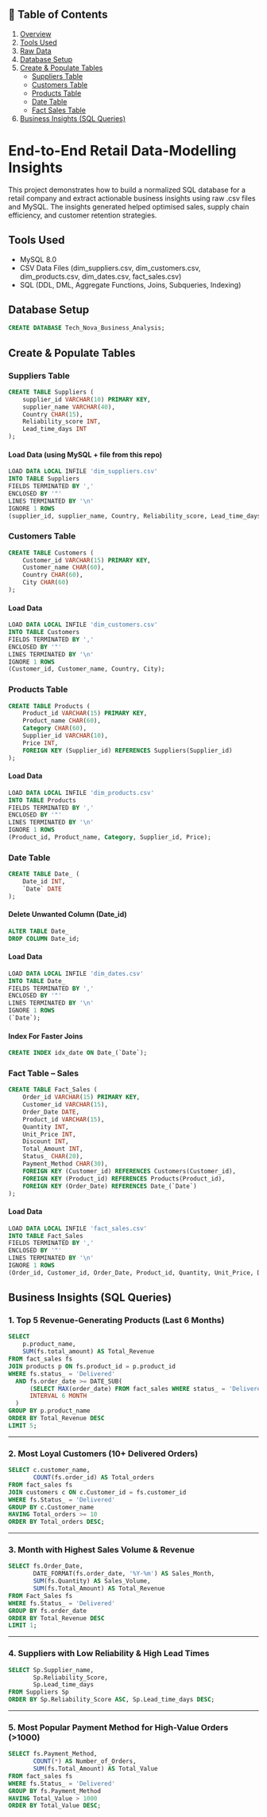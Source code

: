 ## 📑 Table of Contents

1. [Overview](#overview)  
2. [Tools Used](#tools-used)  
3. [Raw Data](#raw-data)  
4. [Database Setup](#database-setup)  
5. [Create & Populate Tables](#create--populate-tables)  
   - [Suppliers Table](#suppliers-table)  
   - [Customers Table](#customers-table)  
   - [Products Table](#products-table)  
   - [Date Table](#date-table)  
   - [Fact Sales Table](#fact-sales-table)  
7. [Business Insights (SQL Queries)](#business-insights-sql-queries)  


# End-to-End Retail Data-Modelling Insights
This project demonstrates how to build a normalized SQL database for a retail company and extract actionable business insights using raw .csv files and MySQL. The insights generated helped optimised sales, supply chain efficiency, and customer retention strategies.

## Tools Used
 * MySQL 8.0
 * CSV Data Files (dim_suppliers.csv, dim_customers.csv, dim_products.csv, dim_dates.csv, fact_sales.csv)
 * SQL (DDL, DML, Aggregate Functions, Joins, Subqueries, Indexing)

## Database Setup
 ```sql
CREATE DATABASE Tech_Nova_Business_Analysis;
```


## Create & Populate Tables

### Suppliers Table 
```sql
CREATE TABLE Suppliers (
    supplier_id VARCHAR(10) PRIMARY KEY,
    supplier_name VARCHAR(40),
    Country CHAR(15),
    Reliability_score INT,
    Lead_time_days INT
);
```

#### Load Data (using MySQL + file from this repo)
```sql
LOAD DATA LOCAL INFILE 'dim_suppliers.csv'
INTO TABLE Suppliers
FIELDS TERMINATED BY ',' 
ENCLOSED BY '"'
LINES TERMINATED BY '\n'
IGNORE 1 ROWS
(supplier_id, supplier_name, Country, Reliability_score, Lead_time_days);
```

###  Customers Table
```sql
CREATE TABLE Customers (
    Customer_id VARCHAR(15) PRIMARY KEY,
    Customer_name CHAR(60),
    Country CHAR(60),
    City CHAR(60)
);
```

#### Load Data 
```sql
LOAD DATA LOCAL INFILE 'dim_customers.csv'
INTO TABLE Customers
FIELDS TERMINATED BY ',' 
ENCLOSED BY '"'
LINES TERMINATED BY '\n'
IGNORE 1 ROWS
(Customer_id, Customer_name, Country, City);
```

### Products Table
```sql
CREATE TABLE Products (
    Product_id VARCHAR(15) PRIMARY KEY,
    Product_name CHAR(60),
    Category CHAR(60),
    Supplier_id VARCHAR(10),
    Price INT,
    FOREIGN KEY (Supplier_id) REFERENCES Suppliers(Supplier_id)
);
```

#### Load Data
```sql
LOAD DATA LOCAL INFILE 'dim_products.csv'
INTO TABLE Products
FIELDS TERMINATED BY ',' 
ENCLOSED BY '"'
LINES TERMINATED BY '\n'
IGNORE 1 ROWS
(Product_id, Product_name, Category, Supplier_id, Price);
```


### Date Table
```sql
CREATE TABLE Date_ (
    Date_id INT,
    `Date` DATE
);
```
#### Delete Unwanted Column (Date_id)
```sql
ALTER TABLE Date_
DROP COLUMN Date_id;
```


#### Load Data
```sql
LOAD DATA LOCAL INFILE 'dim_dates.csv'
INTO TABLE Date_
FIELDS TERMINATED BY ',' 
ENCLOSED BY '"'
LINES TERMINATED BY '\n'
IGNORE 1 ROWS
(`Date`);
```


#### Index For Faster Joins
```sql
CREATE INDEX idx_date ON Date_(`Date`);
```


### Fact Table – Sales
```sql
CREATE TABLE Fact_Sales (
    Order_id VARCHAR(15) PRIMARY KEY,
    Customer_id VARCHAR(15),
    Order_Date DATE,
    Product_id VARCHAR(15),
    Quantity INT,
    Unit_Price INT,
    Discount INT,
    Total_Amount INT,
    Status_ CHAR(20),
    Payment_Method CHAR(30),
    FOREIGN KEY (Customer_id) REFERENCES Customers(Customer_id),
    FOREIGN KEY (Product_id) REFERENCES Products(Product_id),
    FOREIGN KEY (Order_Date) REFERENCES Date_(`Date`)
);
```

#### Load Data 
```sql
LOAD DATA LOCAL INFILE 'fact_sales.csv'
INTO TABLE Fact_Sales
FIELDS TERMINATED BY ',' 
ENCLOSED BY '"'
LINES TERMINATED BY '\n'
IGNORE 1 ROWS
(Order_id, Customer_id, Order_Date, Product_id, Quantity, Unit_Price, Discount, Total_Amount, Status_, Payment_Method);
```


## Business Insights (SQL Queries)

### 1. Top 5 Revenue-Generating Products (Last 6 Months)

```sql
SELECT
    p.product_name,
    SUM(fs.total_amount) AS Total_Revenue
FROM fact_sales fs
JOIN products p ON fs.product_id = p.product_id
WHERE fs.status_ = 'Delivered'
  AND fs.order_date >= DATE_SUB(
      (SELECT MAX(order_date) FROM fact_sales WHERE status_ = 'Delivered'), 
      INTERVAL 6 MONTH
  )
GROUP BY p.product_name
ORDER BY Total_Revenue DESC
LIMIT 5;
```

---

### 2. Most Loyal Customers (10+ Delivered Orders)

```sql
SELECT c.customer_name,
       COUNT(fs.order_id) AS Total_orders
FROM fact_sales fs
JOIN customers c ON c.Customer_id = fs.customer_id
WHERE fs.Status_ = 'Delivered'
GROUP BY c.Customer_name
HAVING Total_orders >= 10
ORDER BY Total_orders DESC;
```

---

### 3. Month with Highest Sales Volume & Revenue

```sql
SELECT fs.Order_Date,
       DATE_FORMAT(fs.order_date, '%Y-%m') AS Sales_Month,
       SUM(fs.Quantity) AS Sales_Volume,
       SUM(fs.Total_Amount) AS Total_Revenue
FROM Fact_Sales fs
WHERE fs.Status_ = 'Delivered'
GROUP BY fs.order_date
ORDER BY Total_Revenue DESC
LIMIT 1;
```

---

### 4. Suppliers with Low Reliability & High Lead Times

```sql
SELECT Sp.Supplier_name,
       Sp.Reliability_Score,
       Sp.Lead_time_days
FROM Suppliers Sp
ORDER BY Sp.Reliability_Score ASC, Sp.Lead_time_days DESC;
```

---

### 5. Most Popular Payment Method for High-Value Orders (>1000)

```sql
SELECT fs.Payment_Method, 
       COUNT(*) AS Number_of_Orders,
       SUM(fs.Total_Amount) AS Total_Value
FROM fact_sales fs
WHERE fs.Status_ = 'Delivered'
GROUP BY fs.Payment_Method
HAVING Total_Value > 1000
ORDER BY Total_Value DESC;
```
